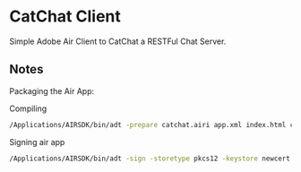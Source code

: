 CatChat Client
==============

Simple Adobe Air Client to CatChat a RESTFul Chat Server.

## Notes

Packaging the Air App:

Compiling

``` sh
/Applications/AIRSDK/bin/adt -prepare catchat.airi app.xml index.html css/base.css css/layout.css css/skeleton.css js/AIRAliases.js js/coffee-script.js js/jquery-1.7.min.js js/sugar-1.1.1.min.js js/sproutcore.js
```

Signing air app

``` sh
/Applications/AIRSDK/bin/adt -sign -storetype pkcs12 -keystore newcert.p12 catchat.airi catchat.air
```